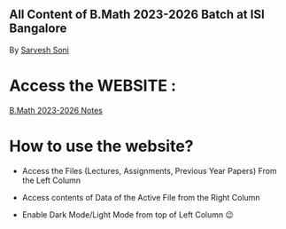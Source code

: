 

## All Content of B.Math 2023-2026 Batch at ISI Bangalore
By [Sarvesh Soni](https://meditatedbison.github.io/MyPortfolio/)



# Access the WEBSITE :
[B.Math 2023-2026 Notes](https://meditatedbison.github.io/B.Math-2023-2026-Notes/)




# How to use the website?
- Access the Files (Lectures, Assignments, Previous Year Papers) From the Left Column

- Access contents of Data of the Active File from the Right Column

- Enable Dark Mode/Light Mode from top of Left Column 😉
